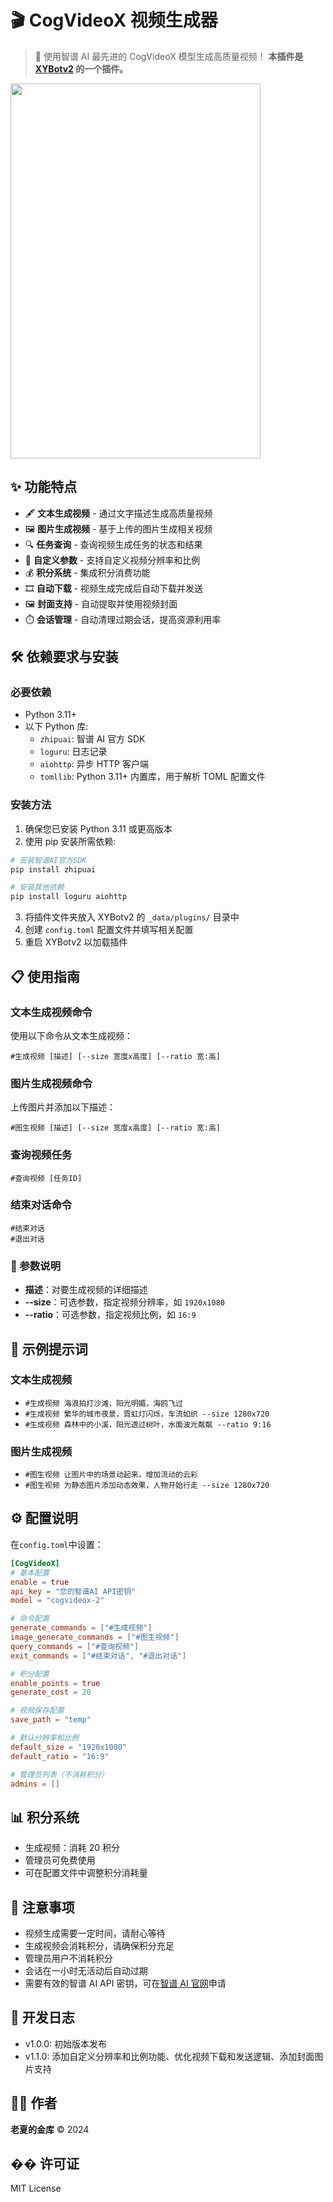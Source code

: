 # 🎬 CogVideoX 视频生成器

> 🚀 使用智谱 AI 最先进的 CogVideoX 模型生成高质量视频！
> **本插件是 [XYBotv2](https://github.com/HenryXiaoYang/XYBotv2) 的一个插件。**

<img src="https://github.com/user-attachments/assets/a2627960-69d8-400d-903c-309dbeadf125" width="400" height="600">

## ✨ 功能特点

- 🖋️ **文本生成视频** - 通过文字描述生成高质量视频
- 🖼️ **图片生成视频** - 基于上传的图片生成相关视频
- 🔍 **任务查询** - 查询视频生成任务的状态和结果
- 📐 **自定义参数** - 支持自定义视频分辨率和比例
- 💰 **积分系统** - 集成积分消费功能
- 🎞️ **自动下载** - 视频生成完成后自动下载并发送
- 🖼️ **封面支持** - 自动提取并使用视频封面
- ⏱️ **会话管理** - 自动清理过期会话，提高资源利用率

## 🛠️ 依赖要求与安装

### 必要依赖

- Python 3.11+
- 以下 Python 库:
  - `zhipuai`: 智谱 AI 官方 SDK
  - `loguru`: 日志记录
  - `aiohttp`: 异步 HTTP 客户端
  - `tomllib`: Python 3.11+ 内置库，用于解析 TOML 配置文件

### 安装方法

1. 确保您已安装 Python 3.11 或更高版本
2. 使用 pip 安装所需依赖:

```bash
# 安装智谱AI官方SDK
pip install zhipuai

# 安装其他依赖
pip install loguru aiohttp
```

3. 将插件文件夹放入 XYBotv2 的 `_data/plugins/` 目录中
4. 创建 `config.toml` 配置文件并填写相关配置
5. 重启 XYBotv2 以加载插件

## 📋 使用指南

### 文本生成视频命令

使用以下命令从文本生成视频：

```
#生成视频 [描述] [--size 宽度x高度] [--ratio 宽:高]
```

### 图片生成视频命令

上传图片并添加以下描述：

```
#图生视频 [描述] [--size 宽度x高度] [--ratio 宽:高]
```

### 查询视频任务

```
#查询视频 [任务ID]
```

### 结束对话命令

```
#结束对话
#退出对话
```

### 🔄 参数说明

- **描述**：对要生成视频的详细描述
- **--size**：可选参数，指定视频分辨率，如 `1920x1080`
- **--ratio**：可选参数，指定视频比例，如 `16:9`

## 💎 示例提示词

### 文本生成视频

- `#生成视频 海浪拍打沙滩，阳光明媚，海鸥飞过`
- `#生成视频 繁华的城市夜景，霓虹灯闪烁，车流如织 --size 1280x720`
- `#生成视频 森林中的小溪，阳光透过树叶，水面波光粼粼 --ratio 9:16`

### 图片生成视频

- `#图生视频 让图片中的场景动起来，增加流动的云彩`
- `#图生视频 为静态图片添加动态效果，人物开始行走 --size 1280x720`

## ⚙️ 配置说明

在`config.toml`中设置：

```toml
[CogVideoX]
# 基本配置
enable = true
api_key = "您的智谱AI API密钥"
model = "cogvideox-2"

# 命令配置
generate_commands = ["#生成视频"]
image_generate_commands = ["#图生视频"]
query_commands = ["#查询视频"]
exit_commands = ["#结束对话", "#退出对话"]

# 积分配置
enable_points = true
generate_cost = 20

# 视频保存配置
save_path = "temp"

# 默认分辨率和比例
default_size = "1920x1080"
default_ratio = "16:9"

# 管理员列表（不消耗积分）
admins = []
```

## 📊 积分系统

- 生成视频：消耗 20 积分
- 管理员可免费使用
- 可在配置文件中调整积分消耗量

## 📢 注意事项

- 视频生成需要一定时间，请耐心等待
- 生成视频会消耗积分，请确保积分充足
- 管理员用户不消耗积分
- 会话在一小时无活动后自动过期
- 需要有效的智谱 AI API 密钥，可在[智谱 AI 官网](https://open.bigmodel.cn/)申请

## 📝 开发日志

- v1.0.0: 初始版本发布
- v1.1.0: 添加自定义分辨率和比例功能、优化视频下载和发送逻辑、添加封面图片支持

## 👨‍💻 作者

**老夏的金库** ©️ 2024

## �� 许可证

MIT License
